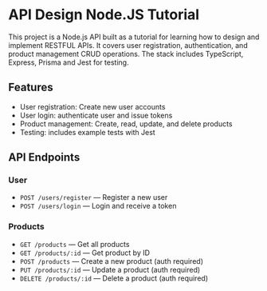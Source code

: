 # API Design Node.JS Tutorial

This project is a Node.js API built as a tutorial for learning how to design and implement RESTFUL APIs. It covers user registration, authentication, and product management CRUD operations. The stack includes TypeScript, Express, Prisma and Jest for testing.

## Features

- User registration: Create new user accounts
- User login: authenticate user and issue tokens
- Product management: Create, read, update, and delete products
- Testing: includes example tests with Jest

## API Endpoints

### User

- `POST /users/register` — Register a new user
- `POST /users/login` — Login and receive a token

### Products

- `GET /products` — Get all products
- `GET /products/:id` — Get product by ID
- `POST /products` — Create a new product (auth required)
- `PUT /products/:id` — Update a product (auth required)
- `DELETE /products/:id` — Delete a product (auth required)
